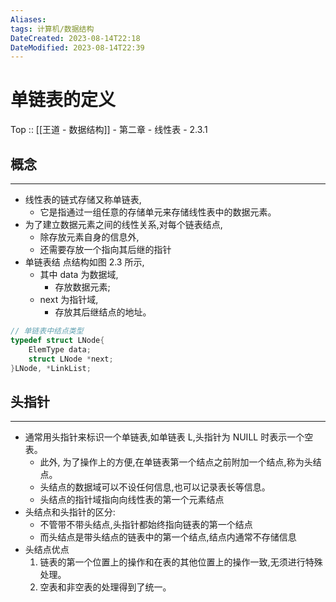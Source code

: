 ```yaml
---
Aliases: 
tags: 计算机/数据结构 
DateCreated: 2023-08-14T22:18
DateModified: 2023-08-14T22:39
---
```

# 单链表的定义

Top :: [[王道 - 数据结构]] - 第二章 - 线性表 - 2.3.1

## 概念
---
- 线性表的链式存储又称单链表,
	- 它是指通过一组任意的存储单元来存储线性表中的数据元素。
- 为了建立数据元素之间的线性关系,对每个链表结点,
	- 除存放元素自身的信息外,
	- 还需要存放一个指向其后继的指针
- 单链表结 点结构如图 2.3 所示,
	- 其中 data 为数据域,
		- 存放数据元素;
	- next 为指针域,
		- 存放其后继结点的地址。

```cpp
// 单链表中结点类型
typedef struct LNode{
	ElemType data;
	struct LNode *next;
}LNode, *LinkList;
```

## 头指针
---
- 通常用头指针来标识一个单链表,如单链表 L,头指针为 NUILL 时表示一个空表。
	- 此外, 为了操作上的方便,在单链表第一个结点之前附加一个结点,称为头结点。
	- 头结点的数据域可以不设任何信息,也可以记录表长等信息。
	- 头结点的指针域指向向线性表的第一个元素结点
- 头结点和头指针的区分:
	- 不管带不带头结点,头指针都始终指向链表的第一个结点
	- 而头结点是带头结点的链表中的第一个结点,结点内通常不存储信息
- 头结点优点
	1. 链表的第一个位置上的操作和在表的其他位置上的操作一致,无须进行特殊处理。
	2. 空表和非空表的处理得到了统一。

